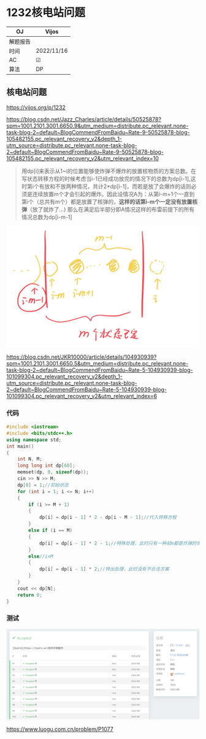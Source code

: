 # 1232核电站问题

| OJ   | Vijos      |
| ---- | ---------- |
| 解题报告 |            |
| 时间   | 2022/11/16 |
| AC   | ☑          |
| 算法   | DP         |

## 核电站问题

<https://vijos.org/p/1232>

<https://blog.csdn.net/Jazz_Charles/article/details/50525878?spm=1001.2101.3001.6650.9&utm_medium=distribute.pc_relevant.none-task-blog-2~default~BlogCommendFromBaidu~Rate-9-50525878-blog-105482155.pc_relevant_recovery_v2&depth_1-utm_source=distribute.pc_relevant.none-task-blog-2~default~BlogCommendFromBaidu~Rate-9-50525878-blog-105482155.pc_relevant_recovery_v2&utm_relevant_index=10>

> 用dp\[i]来表示从1\~i的位置能够使炸弹不爆炸的放置核物质的方案总数。在写状态转移方程的时候考虑当i-1已经成功放完的情况下的总数为dp\[i-1],这时第i个有放和不放两种情况，共计2\*dp\[i-1]，而若是放了会爆炸的话则必须是连续放置m个才会引起的爆炸。因此设情况A为：从第i-m+1个一直到第i个（总共有m个）都是放置了核弹的，**这样的话第i-m个一定没有放置核弹**（放了就炸了...) 那么在满足后半部分即A情况这样的布雷前提下的所有情况总数为dp\[i-m-1]

![](image/5bde33dd2ad6680df68c4ae2cbdebdc_Lwwikulyut.jpg)

<https://blog.csdn.net/JKR10000/article/details/104930939?spm=1001.2101.3001.6650.5&utm_medium=distribute.pc_relevant.none-task-blog-2~default~BlogCommendFromBaidu~Rate-5-104930939-blog-101099304.pc_relevant_recovery_v2&depth_1-utm_source=distribute.pc_relevant.none-task-blog-2~default~BlogCommendFromBaidu~Rate-5-104930939-blog-101099304.pc_relevant_recovery_v2&utm_relevant_index=6>

### 代码

```c++
#include <iostream>
#include <bits/stdc++.h>
using namespace std;
int main()
{
    int N, M;
    long long int dp[60];
    memset(dp, 0, sizeof(dp));
    cin >> N >> M;
    dp[0] = 1;//初始状态
    for (int i = 1; i <= N; i++)
    {
        if (i >= M + 1)
        {
            dp[i] = dp[i - 1] * 2 - dp[i - M - 1];//代入转移方程
        }            
        else if (i == M)
        {
            dp[i] = dp[i - 1] * 2 - 1;//特殊处理，此时只有一种前m都是炸弹的情况要排除
        }
        else//i<M
        {
            dp[i] = dp[i - 1] * 2;//特出处理，此时没有不合法方案
        }           
    }
    cout << dp[N];
    return 0;
}


```

### 测试

![](image/image_Vxy3OUMOYr.png)

<https://www.luogu.com.cn/problem/P1077>
